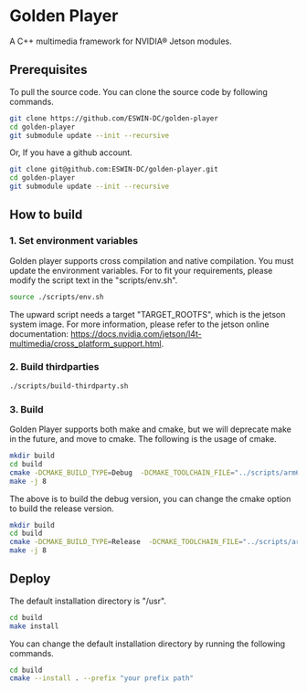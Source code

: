 # Golden Player

A C++ multimedia framework for NVIDIA® Jetson modules.

## Prerequisites

To pull the source code. You can clone the source code by following commands.

```bash
git clone https://github.com/ESWIN-DC/golden-player
cd golden-player
git submodule update --init --recursive
```

Or, If you have a github account.

```bash
git clone git@github.com:ESWIN-DC/golden-player.git
cd golden-player
git submodule update --init --recursive
```

## How to build

### 1. Set environment variables

Golden player supports cross compilation and native compilation. You must update the environment variables. For to fit your requirements, please modify the script text in the "scripts/env.sh".

```bash
source ./scripts/env.sh
```

The upward script needs a target "TARGET_ROOTFS", which is the jetson system image. For more information, please refer to the jetson online documentation: https://docs.nvidia.com/jetson/l4t-multimedia/cross_platform_support.html.

### 2. Build thirdparties

```bash
./scripts/build-thirdparty.sh
```

### 3. Build

Golden Player supports both make and cmake, but we will deprecate make in the future, and move to cmake. The following is the usage of cmake.

```bash
mkdir build
cd build
cmake -DCMAKE_BUILD_TYPE=Debug  -DCMAKE_TOOLCHAIN_FILE="../scripts/arm64-cross.cmake" ..
make -j 8
```

The above is to build the debug version, you can change the cmake option to build the release version.

```bash
mkdir build
cd build
cmake -DCMAKE_BUILD_TYPE=Release  -DCMAKE_TOOLCHAIN_FILE="../scripts/arm64-cross.cmake" ..
make -j 8
```

## Deploy

The default installation directory is "/usr".

```bash
cd build
make install
```

You can change the default installation directory by running the following commands.

```bash
cd build
cmake --install . --prefix "your prefix path"
```
